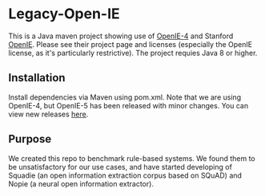 # Legacy-Open-IE

This is a Java maven project showing use of [OpenIE-4](https://github.com/allenai/openie-standalone) and Stanford [OpenIE](https://nlp.stanford.edu/software/openie.html). Please see their project page and licenses (especially the OpenIE license, as it's particularly restrictive). The project requies Java 8 or higher. 

## Installation

Install dependencies via Maven using pom.xml. Note that we are using OpenIE-4, but OpenIE-5 has been released with minor changes. You can view new releases [here](https://search.maven.org/#search%7Cga%7C1%7Copenie).

## Purpose

We created this repo to benchmark rule-based systems. We found them to be unsatisfactory for our use cases, and have started developing of Squadie (an open information extraction corpus based on SQuAD) and Nopie (a neural open information extractor).
